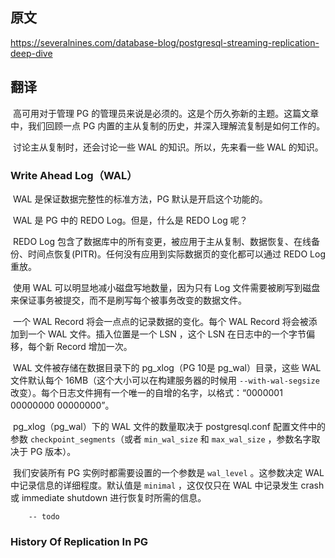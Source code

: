 ## 原文

https://severalnines.com/database-blog/postgresql-streaming-replication-deep-dive



## 翻译

​		高可用对于管理 PG 的管理员来说是必须的。这是个历久弥新的主题。这篇文章中，我们回顾一点 PG 内置的主从复制的历史，并深入理解流复制是如何工作的。

​		讨论主从复制时，还会讨论一些 WAL 的知识。所以，先来看一些 WAL 的知识。

### Write Ahead Log（WAL）

​		WAL 是保证数据完整性的标准方法，PG 默认是开启这个功能的。

​		WAL 是 PG 中的 REDO Log。但是，什么是 REDO Log 呢？

​		REDO Log 包含了数据库中的所有变更，被应用于主从复制、数据恢复、在线备份、时间点恢复(PITR)。任何没有应用到实际数据页的变化都可以通过 REDO Log 重放。

​		使用 WAL 可以明显地减小磁盘写地数量，因为只有 Log 文件需要被刷写到磁盘来保证事务被提交，而不是刷写每个被事务改变的数据文件。

​		一个 WAL Record 将会一点点的记录数据的变化。每个 WAL Record 将会被添加到一个 WAL 文件。插入位置是一个 LSN ，这个 LSN 在日志中的一个字节偏移，每个新 Record 增加一次。

​		WAL 文件被存储在数据目录下的 pg_xlog（PG 10是 pg_wal）目录，这些 WAL 文件默认每个 16MB（这个大小可以在构建服务器的时候用 `--with-wal-segsize`  改变）。每个日志文件拥有一个唯一的自增的名字，以格式：“0000001 00000000 00000000”。

​		pg_xlog（pg_wal）下的 WAL 文件的数量取决于 postgresql.conf 配置文件中的参数 `checkpoint_segments`（或者 `min_wal_size` 和 `max_wal_size` ，参数名字取决于 PG 版本）。

​		我们安装所有 PG 实例时都需要设置的一个参数是 `wal_level` 。这参数决定 WAL 中记录信息的详细程度。默认值是 `minimal` ，这仅仅只在 WAL 中记录发生 crash 或 immediate shutdown 进行恢复时所需的信息。

 		-- todo



### History Of Replication In PG

